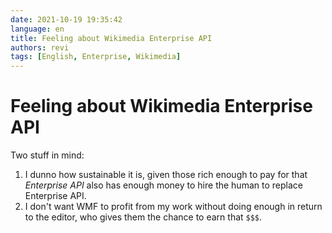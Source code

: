 ```yaml
---
date: 2021-10-19 19:35:42
language: en
title: Feeling about Wikimedia Enterprise API
authors: revi
tags: [English, Enterprise, Wikimedia]
---
```


<!--
SPDX-FileCopyrightText: (C) 2021 Hong Yongmin (https://revi.xyz/) <yewon@revi.email>

SPDX-License-Identifier: LicenseRef-CC-BY-ND-2.0-KR
-->

# Feeling about Wikimedia Enterprise API

Two stuff in mind:

1. I dunno how sustainable it is, given those rich enough to pay for that
   _Enterprise API_ also has enough money to hire the human to replace
   Enterprise API.
2. I don't want WMF to profit from my work without doing enough in return to the
   editor, who gives them the chance to earn that `$$$`.
